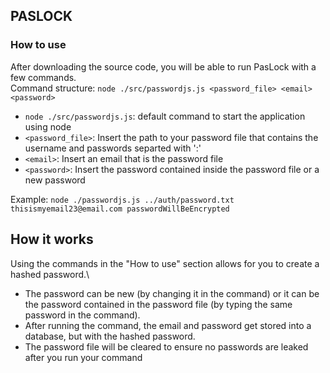 ## PASLOCK

### How to use
After downloading the source code, you will be able to run PasLock with a few commands.\
Command structure: `node ./src/passwordjs.js <password_file> <email> <password>`
- `node ./src/passwordjs.js`: default command to start the application using node
- `<password_file>`: Insert the path to your password file that contains the username and passwords separted with ':'
- `<email>`: Insert an email that is the password file
- `<password>`: Insert the password contained inside the password file or a new password

Example: `node ./passwordjs.js ../auth/password.txt thisismyemail23@email.com passwordWillBeEncrypted`

## How it works
Using the commands in the "How to use" section allows for you to create a hashed password.\
- The password can be new (by changing it in the command) or it can be the password contained in the password file (by typing the same password in the command).
- After running the command, the email and password get stored into a database, but with the hashed password.
- The password file will be cleared to ensure no passwords are leaked after you run your command
